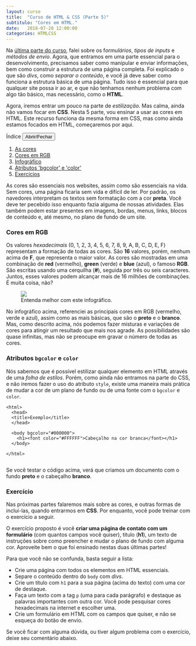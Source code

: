 ```yaml
---
layout: curso
title:  "Curso de HTML & CSS (Parte 5)"
subtitulo: "Cores em HTML."
date:   2018-07-28 12:00:00
categories: HTMLCSS
---
```


Na [última parte do curso](https://envolte.github.io/curso/HTML-CSS/parte-4/), falei sobre os f*ormulários*, *tipos de inputs* e *métodos de envio*. Agora, que entramos em uma parte essencial para o desenvolvimento, precisamos saber como manipular e enviar informações, bem como construir a estrutura de uma página completa. Foi explicado o que são *divs*, como *separar o conteúdo*, e você já deve saber como funciona a estrutura básica de uma página. Tudo isso é essencial para que qualquer site possa ir ao ar, e que não tenhamos nenhum problema com algo tão básico, mas necessário, como o **HTML**.

Agora, iremos entrar um pouco na parte de *estilização*. Mas calma, ainda não vamos focar em **CSS**. Nesta 5 parte, vou ensinar a usar as cores em HTML. Este recurso funciona da mesma forma em CSS, mas como ainda estamos focados em HTML, começaremos por aqui.

<section id="quadro">
<label>Índice</label> <button class="openclose">Abrir/Fechar</button>
<div class="linha"></div>
<section id="indice">
<ol><!-- indice -->

<li><a href="#01">As cores</a></li>
<li><a href="#02">Cores em RGB</a></li>
<li><a href="#03">Infográfico</a></li>
<li><a href="#04">Atributos 'bgcolor' e 'color'</a></li>
<li><a href="#05">Exercícios</a></li>

</ol>
</section>
</section>

<span id="01"></span>
As cores são essenciais nos websites, assim como são essenciais na vida. Sem cores, uma página ficaria sem vida e difícil de ler. Por padrão, os navedores interpretam os textos sem formatação com a cor **preta**. Você deve ter pecebido isso enquanto fazia alguma de nossas atividades. Elas também podem estar presentes em imagens, bordas, menus, links, blocos de conteúdo e, até mesmo, no plano de fundo de um site.

<span id="02"></span>
### Cores em RGB

Os valores *hexadecimais* (0, 1, 2, 3, 4, 5, 6, 7, 8, 9, A, B, C, D, E, F) representam a formação de todas as cores. São **16** valores, porém, nenhum acima de **F**, que representa o maior valor. As cores são mostradas em uma combinação de **red** (vermelho), **green** (verde) e **blue** (azul), o famoso **RGB**. São escritas usando uma cerquilha (**#**), seguida por três ou seis caracteres. Juntos, esses valores podem alcançar mais de 16 milhões de combinações. É muita coisa, não?

<span id="03"></span>
<figure><img src="https://envolte.github.io/arquivos/fotos/cores.png" width="auto" />
  <figcaption>Entenda melhor com este infográfico.</figcaption>
</figure>

No infográfico acima, referenciei as principais cores em RGB (vermelho, verde e azul), assim como as mais básicas, que são o **preto** e o **branco**. Mas, como descrito acima, nós podemos fazer misturas e variações de cores para atingir um resultado que mais nos agrade. As possibilidades são quase infinitas, mas não se preocupe em gravar o número de todas as cores.

<span id="04"></span>
### Atributos ``bgcolor`` e ``color``

Nós sabemos que é possível estilizar qualquer elemento em HTML através de uma *folha de estilos*. Porém, como ainda não entramos na parte do CSS, e não iremos fazer o uso do atributo ```style```, existe uma maneira mais prática de mudar a cor de um plano de fundo ou de uma fonte com o ```bgcolor``` e ```color```.

```
<html>
  <head>
  <title>Exemplo</title>
  </head>
  
  <body bgcolor="#000000">
    <h1><font color="#FFFFFF">Cabeçalho na cor branca</font></h1>
  </body>
  
</html>
    
```

Se você testar o código acima, verá que criamos um documento com o fundo **preto** e o cabeçalho **branco**.

<span id="05"></span>
### Exercício

Nas próximas partes falaremos mais sobre as cores, e outras formas de incluí-las, quando entrarmos em **CSS**. Por enquanto, você pode treinar com o exercício a seguir. 

O exercício proposto é você **criar uma página de contato com um formulário** (com quantos campos você quiser), titulo (**h1**), um texto de instruções sobre como preencher e mudar o plano de fundo com alguma cor. Aproveite bem o que foi ensinado nestas duas últimas partes!

Para que você não se confunda, basta seguir a lista:

- Crie uma página com todos os elementos em HTML essenciais.
- Separe o conteúdo dentro do ```body``` com *divs*.
- Crie um titulo com ```h1``` para a sua página (acima do texto) com uma cor de destaque.
- Faça um texto com a tag ```p``` (uma para cada parágrafo) e destaque as palavras importantes com outra cor. Você pode pesquisar cores hexadecimais na internet e escolher uma.
- Crie um formulário em HTML com os campos que quiser, e não se esqueça do botão de envio.

Se você ficar com alguma dúvida, ou tiver algum problema com o exercício, deixe seu comentário abaixo.
